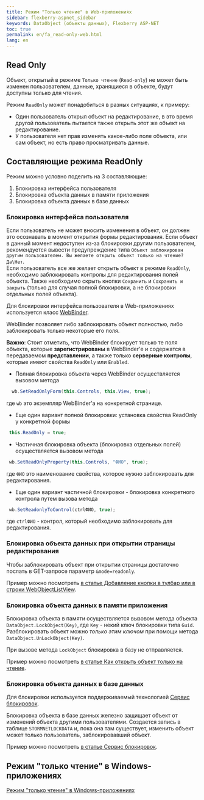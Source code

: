 ```yaml
---
title: Режим "Только чтение" в Web-приложениях
sidebar: flexberry-aspnet_sidebar
keywords: DataObject (объекты данных), Flexberry ASP-NET
toc: true
permalink: en/fa_read-only-web.html
lang: en
---
```


## Read Only

Объект, открытый в режиме `Только чтение` (`Read-only`) не может быть изменен пользователем, данные, хранящиеся в объекте, будут доступны только для чтения.

Режим `ReadOnly` может понадобиться в разных ситуациях, к примеру:

* Один пользователь открыл объект на редактирование, в это время другой пользователь пытается также открыть этот же объект на редактирование.
* У пользователя нет прав изменять какое-либо поле объекта, или сам объект, но есть право просматривать данные.

## Составляющие режима ReadOnly

Режим можно условно поделить на 3 составляющие:

1. Блокировка интерфейса пользователя
2. Блокировка объекта данных в памяти приложения
3. Блокировка объекта данных в базе данных

### Блокировка интерфейса пользователя

Если пользователь не может вносить изменения в объект, он должен это осознавать в момент открытия формы редактирования. Если объект в данный момент недоступен из-за блокировки другим пользователем, рекомендуется вывести предупреждение типа `Объект заблокирован другим пользователем. Вы желаете открыть объект только на чтение? Да\Нет`.  
Если пользователь все же желает открыть объект в режиме `ReadOnly`, необходимо заблокировать контролы для редактирования полей объекта. Также необходимо скрыть кнопки `Сохранить` и `Сохранить и закрыть` (только для случая полной блокировки, а не блокировки отдельных полей объекта).

Для блокировки интерфейса пользователя в Web-приложениях используется класс [WebBinder](fa_web-binder.html).

WebBinder позволяет либо заблокировать объект полностью, либо заблокировать только некоторые его поля.

__Важно__: Стоит отметить, что WebBinder блокирует только те поля объекта, которые __зарегистрированы__ в WebBinder'e и содержатся в передаваемом __представлении__, а также только __серверные контролы__, которые имеют свойства `ReadOnly` или `Enabled`.

* Полная блокировка объекта через WebBinder осуществляется вызовом метода 

```csharp
  wb.SetReadOnlyForm(this.Controls, this.View, true); 
``` 

где `wb` это экземпляр WebBinder'a на конкретной странице.

* Еще один вариант полной блокировки: установка свойства ReadOnly у конкретной формы 

```csharp
 this.ReadOnly = true; 
```

* Частичная блокировка объекта (блокировка отдельных полей) осуществляется вызовом метода 

```csharp
 wb.SetReadOnlyProperty(this.Controls, "ФИО", true); 
``` 

где `ФИО` это наименование свойства, которое нужно заблокировать для редактирования.

* Еще один вариант частичной блокировки - блокировка конкретного контрола путем вызова метода 

```csharp
 wb.SetReadonlyToControl(ctrlФИО, true); 
``` 

где `ctrlФИО` - контрол, который необходимо заблокировать для редактирования.

### Блокировка объекта данных при открытии страницы редактирования

Чтобы заблокировать объект при открытии страницы достаточно послать в GET-запросе параметр `&mode=readonly`.

Пример можно посмотреть [в статье Добавление кнопки в тулбар или в строки WebObjectListView](fa_wolv-add-button.html).

### Блокировка объекта данных в памяти приложения

Блокировка объекта в памяти осуществляется вызовом метода объекта `DataObject.LockObject(Key)`, где `Key` - некий ключ блокировки типа `Guid`. Разблокировать объект можно _только этим ключом_ при помощи метода `DataObject.UnLockObject(Key)`.

При вызове метода `LockObject` блокировка в базу не отправляется.

Пример можно посмотреть [в статье Как открыть объект только на чтение](fo_read-only-object.html).

### Блокировка объекта данных в базе данных

Для блокировки используется поддерживаемый технологией [Сервис блокировок](fo_lock-service.html).

Блокировка объекта в базе данных железно защищает объект от изменений объекта другими пользователями. Создается запись в таблице `STORMNETLOCKDATA` и, пока она там существует, изменить объект может только пользователь, заблокировавший объект.

Пример можно посмотреть [в статье Сервис блокировок](fo_lock-service.html).

## Режим "только чтение" в Windows-приложениях

[Режим "только чтение" в Windows-приложениях](fw_read-only-win.html)
